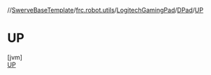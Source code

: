 //[SwerveBaseTemplate](../../../../../index.md)/[frc.robot.utils](../../../index.md)/[LogitechGamingPad](../../index.md)/[DPad](../index.md)/[UP](index.md)

# UP

[jvm]\
[UP](index.md)
